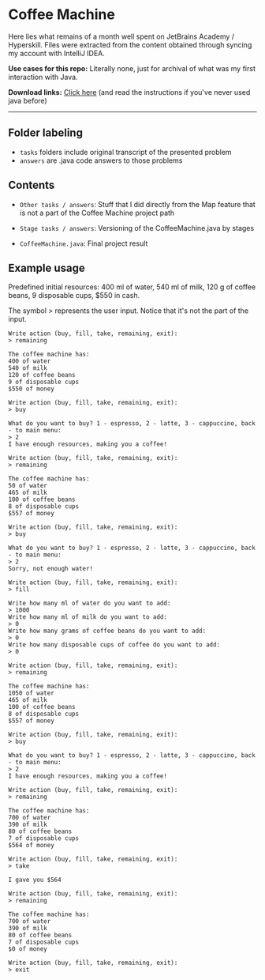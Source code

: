 # Coffee Machine

Here lies what remains of a month well spent on JetBrains Academy / Hyperskill. Files were extracted from the content obtained through syncing my account with IntelliJ IDEA.

**Use cases for this repo:** Literally none, just for archival of what was my first interaction with Java.

**Download links:** [Click here](https://github.com/iairu/coffeeMachine/releases) (and read the instructions if you've never used java before)

---

## Folder labeling

- `tasks` folders include original transcript of the presented problem
- `answers` are .java code answers to those problems

## Contents

- `Other tasks / answers`: Stuff that I did directly from the Map feature that is not a part of the Coffee Machine project path

- `Stage tasks / answers`: Versioning of the CoffeeMachine.java by stages

- `CoffeeMachine.java`: Final project result

## Example usage

Predefined initial resources: 400 ml of water, 540 ml of milk, 120 g of coffee beans, 9 disposable cups, $550 in cash. 

The symbol > represents the user input. Notice that it's not the part of the input.

```
Write action (buy, fill, take, remaining, exit): 
> remaining

The coffee machine has:
400 of water
540 of milk
120 of coffee beans
9 of disposable cups
$550 of money

Write action (buy, fill, take, remaining, exit): 
> buy

What do you want to buy? 1 - espresso, 2 - latte, 3 - cappuccino, back - to main menu: 
> 2
I have enough resources, making you a coffee!

Write action (buy, fill, take, remaining, exit): 
> remaining

The coffee machine has:
50 of water
465 of milk
100 of coffee beans
8 of disposable cups
$557 of money

Write action (buy, fill, take, remaining, exit): 
> buy

What do you want to buy? 1 - espresso, 2 - latte, 3 - cappuccino, back - to main menu: 
> 2
Sorry, not enough water!

Write action (buy, fill, take, remaining, exit): 
> fill

Write how many ml of water do you want to add: 
> 1000
Write how many ml of milk do you want to add: 
> 0
Write how many grams of coffee beans do you want to add: 
> 0
Write how many disposable cups of coffee do you want to add: 
> 0

Write action (buy, fill, take, remaining, exit): 
> remaining

The coffee machine has:
1050 of water
465 of milk
100 of coffee beans
8 of disposable cups
$557 of money

Write action (buy, fill, take, remaining, exit): 
> buy

What do you want to buy? 1 - espresso, 2 - latte, 3 - cappuccino, back - to main menu: 
> 2
I have enough resources, making you a coffee!

Write action (buy, fill, take, remaining, exit): 
> remaining

The coffee machine has:
700 of water
390 of milk
80 of coffee beans
7 of disposable cups
$564 of money

Write action (buy, fill, take, remaining, exit): 
> take

I gave you $564

Write action (buy, fill, take, remaining, exit): 
> remaining

The coffee machine has:
700 of water
390 of milk
80 of coffee beans
7 of disposable cups
$0 of money

Write action (buy, fill, take, remaining, exit): 
> exit
```

